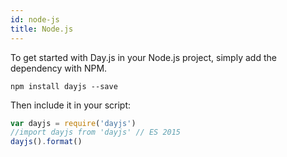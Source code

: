 ```yaml
---
id: node-js
title: Node.js
---
```


To get started with Day.js in your Node.js project, simply add the dependency with NPM.

```console
npm install dayjs --save
```

Then include it in your script:

```js
var dayjs = require('dayjs')
//import dayjs from 'dayjs' // ES 2015
dayjs().format()
```
